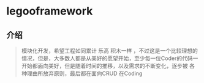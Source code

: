 # legooframework

## 介绍

> 模块化开发，希望工程如同累计 乐高 积木一样 ，不过这是一个比较理想的情况，但是，大多数人都是从美好的愿望开始，至少每一位Coder的代码一开始都面向美好，但是随着时间的推移，以及需求的不断变化，逐步被 各种理由所放弃原则，最后都在面向CRUD 在Coding

